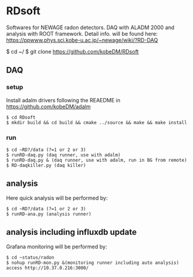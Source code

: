 # RDsoft
Softwares for NEWAGE radon detectors. DAQ with ALADM 2000 and analysis with ROOT framework.
Detail info. will be found here: https://ppwww.phys.sci.kobe-u.ac.jp/~newage/wiki/?RD-DAQ


$ cd ~/
$ git clone https://github.com/kobeDM/RDsoft


## DAQ
### setup
Install adalm drivers following the REAEDME in 
https://github.com/kobeDM/adalm

```
$ cd RDsoft
$ mkdir build && cd build && cmake ../source && make && make install
```

### run
```
$ cd ~RD?/data (?=1 or 2 or 3)
$ runRD-daq.py (daq runner, use with adalm) 
$ runRD-daq.py & (daq runner, use with adalm, run in BG from remote) 
$ RD-daqkiller.py (daq killer) 
```


## analysis
Here quick analysis will be performed by: 
```
$ cd ~RD?/data (?=1 or 2 or 3)
$ runRD-ana.py (analysis runner) 
```
## analysis including influxdb update
Grafana monitoring will be performed by: 
```
$ cd ~status/radon
$ nohup runRD-mon.py &(monitoring runner including auto analysis)
access http://10.37.0.216:3000/
```
